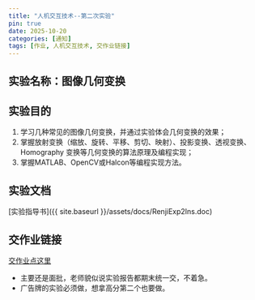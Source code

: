 ```yaml
---
title: "人机交互技术--第二次实验"
pin: true
date: 2025-10-20
categories: [通知]
tags: [作业, 人机交互技术, 交作业链接]
---
```


## 实验名称：图像几何变换

## 实验目的
1. 学习几种常见的图像几何变换，并通过实验体会几何变换的效果；
2. 掌握放射变换（缩放、旋转、平移、剪切、映射）、投影变换、透视变换、Homography 变换等几何变换的算法原理及编程实现；
3. 掌握MATLAB、OpenCV或Halcon等编程实现方法。

## 实验文档
[实验指导书]({{ site.baseurl }}/assets/docs/RenjiExp2Ins.doc)

## 交作业链接
[交作业点这里](https://docs.qq.com/form/page/DVFFJVGNoSEdaSVdu)

- 主要还是面批，老师貌似说实验报告都期末统一交，不着急。
- 广告牌的实验必须做，想拿高分第二个也要做。